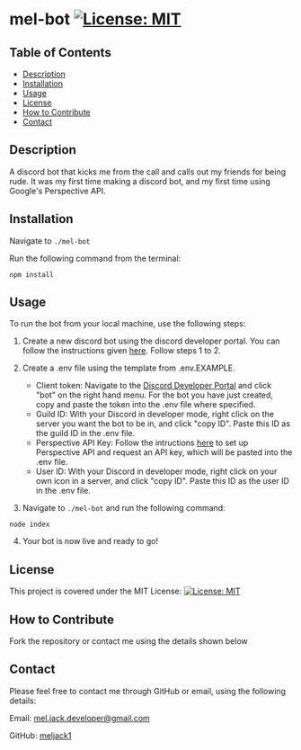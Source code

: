 # mel-bot [![License: MIT](https://img.shields.io/badge/License-MIT-yellow.svg)](https://opensource.org/licenses/MIT)

## Table of Contents
* [Description](#description)
* [Installation](#installation)
* [Usage](#usage)
* [License](#license)
* [How to Contribute](#how-to-contribute)
* [Contact](#contact)

## Description
A discord bot that kicks me from the call and calls out my friends for being rude. It was my first time making a discord bot, and my first time using Google's Perspective API.

## Installation
Navigate to ```./mel-bot```

Run the following command from the terminal: 

```npm install```

## Usage
To run the bot from your local machine, use the following steps:

1. Create a new discord bot using the discord developer portal. You can follow the instructions given [here](https://buddy.works/tutorials/how-to-build-a-discord-bot-in-node-js-for-beginners). Follow steps 1 to 2.

2. Create a .env file using the template from .env.EXAMPLE.    
    - Client token: Navigate to the [Discord Developer Portal](https://discord.com/developers/applications) and click "bot" on the right hand menu. For the bot you have just created, copy and paste the token into the .env file where specified.
    - Guild ID: With your Discord in developer mode, right click on the server you want the bot to be in, and click "copy ID". Paste this ID as the guild ID in the .env file.
    - Perspective API Key: Follow the intructions [here](https://developers.perspectiveapi.com/s/docs) to set up Perspective API and request an API key, which will be pasted into the .env file.
    - User ID: With your Discord in developer mode, right click on your own icon in a server, and click "copy ID". Paste this ID as the user ID in the .env file.

3. Navigate to ```./mel-bot``` and run the following command: 

```node index```

4. Your bot is now live and ready to go!

## License 
This project is covered under the MIT License: [![License: MIT](https://img.shields.io/badge/License-MIT-yellow.svg)](https://opensource.org/licenses/MIT)

## How to Contribute
Fork the repository or contact me using the details shown below

## Contact
Please feel free to contact me through GitHub or email, using the following details: 

Email: mel.jack.developer@gmail.com

GitHub: [meljack1](https://github.com/meljack1/)
